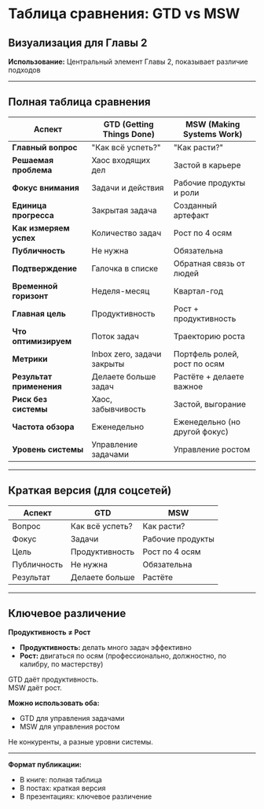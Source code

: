 # Таблица сравнения: GTD vs MSW

## Визуализация для Главы 2

**Использование:** Центральный элемент Главы 2, показывает различие подходов

---

## Полная таблица сравнения

| Аспект | GTD (Getting Things Done) | MSW (Making Systems Work) |
|--------|---------------------------|---------------------------|
| **Главный вопрос** | "Как всё успеть?" | "Как расти?" |
| **Решаемая проблема** | Хаос входящих дел | Застой в карьере |
| **Фокус внимания** | Задачи и действия | Рабочие продукты и роли |
| **Единица прогресса** | Закрытая задача | Созданный артефакт |
| **Как измеряем успех** | Количество задач | Рост по 4 осям |
| **Публичность** | Не нужна | Обязательна |
| **Подтверждение** | Галочка в списке | Обратная связь от людей |
| **Временной горизонт** | Неделя-месяц | Квартал-год |
| **Главная цель** | Продуктивность | Рост + продуктивность |
| **Что оптимизируем** | Поток задач | Траекторию роста |
| **Метрики** | Inbox zero, задачи закрыты | Портфель ролей, рост по осям |
| **Результат применения** | Делаете больше задач | Растёте + делаете важное |
| **Риск без системы** | Хаос, забывчивость | Застой, выгорание |
| **Частота обзора** | Еженедельно | Еженедельно (но другой фокус) |
| **Уровень системы** | Управление задачами | Управление ростом |

---

## Краткая версия (для соцсетей)

| Аспект | GTD | MSW |
|--------|-----|-----|
| Вопрос | Как всё успеть? | Как расти? |
| Фокус | Задачи | Рабочие продукты |
| Цель | Продуктивность | Рост по 4 осям |
| Публичность | Не нужна | Обязательна |
| Результат | Делаете больше | Растёте |

---

## Ключевое различение

**Продуктивность ≠ Рост**

- **Продуктивность:** делать много задач эффективно
- **Рост:** двигаться по осям (профессионально, должностно, по калибру, по мастерству)

GTD даёт продуктивность.  
MSW даёт рост.

**Можно использовать оба:**
- GTD для управления задачами
- MSW для управления ростом

Не конкуренты, а разные уровни системы.

---

**Формат публикации:**
- В книге: полная таблица
- В постах: краткая версия
- В презентациях: ключевое различение

